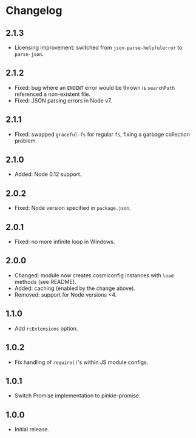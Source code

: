 # Changelog

## 2.1.3

- Licensing improvement: switched from `json-parse-helpfulerror` to `parse-json`.

## 2.1.2

- Fixed: bug where an `ENOENT` error would be thrown is `searchPath` referenced a non-existent file.
- Fixed: JSON parsing errors in Node v7.

## 2.1.1

- Fixed: swapped `graceful-fs` for regular `fs`, fixing a garbage collection problem.

## 2.1.0

- Added: Node 0.12 support.

## 2.0.2

- Fixed: Node version specified in `package.json`.

## 2.0.1

- Fixed: no more infinite loop in Windows.

## 2.0.0

- Changed: module now creates cosmiconfig instances with `load` methods (see README).
- Added: caching (enabled by the change above).
- Removed: support for Node versions <4.

## 1.1.0

- Add `rcExtensions` option.

## 1.0.2

- Fix handling of `require()`'s within JS module configs.

## 1.0.1

- Switch Promise implementation to pinkie-promise.

## 1.0.0

- Initial release.

